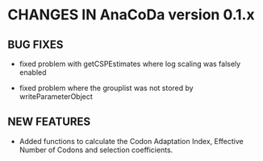 
# CHANGES IN AnaCoDa version 0.1.x

## BUG FIXES
- fixed problem with getCSPEstimates where log scaling was falsely enabled

- fixed problem where the grouplist was not stored by writeParameterObject

## NEW FEATURES
- Added functions to calculate the Codon Adaptation Index, Effective Number of Codons and selection coefficients.


